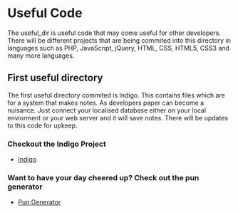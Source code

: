 # Useful Code 

The useful_dir is useful code that may come useful for other developers. 
There will be different projects that are being commited into this directory in languages such as PHP, JavaScript, jQuery, HTML, CSS, HTML5, CSS3 and many more languages. 

## First useful directory
The first useful directory commited is Indigo. This contains files which are for a system that makes notes. As developers paper can become a nuisance. Just connect your localised database either on your local enviorment or your web server and it will save notes. There will be updates to this code for upkeep. 

### Checkout the Indigo Project

* [Indigo](https://github.com/tombrooks1994/useful_dir/tree/master/Indigo)

### Want to have your day cheered up? Check out the pun generator 

* [Pun Generator](https://github.com/tombrooks1994/useful_dir/tree/master/Indigo/curl.php)
